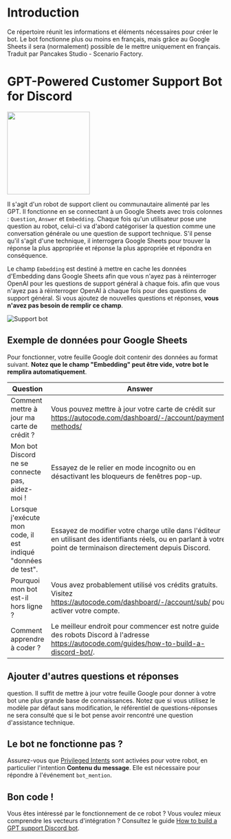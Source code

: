 # Introduction
Ce répertoire réunit les informations et éléments nécessaires pour créer le bot.
Le bot fonctionne plus ou moins en français, mais grâce au Google Sheets il sera (normalement) possible de le mettre uniquement en français.
Traduit par Pancakes Studio - Scenario Factory.

# GPT-Powered Customer Support Bot for Discord
[<img src="https://open.autocode.com/static/images/open.svg?" width="192">](https://open.autocode.com/)

Il s'agit d'un robot de support client ou communautaire alimenté par les GPT. Il fonctionne en se connectant
à un Google Sheets avec trois colonnes : `Question`, `Answer` et `Embedding`.
Chaque fois qu'un utilisateur pose une question au robot, celui-ci va d'abord catégoriser la
question comme une conversation générale ou une question de support technique. S'il pense qu'il s'agit d'une
technique, il interrogera Google Sheets pour trouver la réponse la plus appropriée et
réponse la plus appropriée et répondra en conséquence.

Le champ `Embedding` est destiné à mettre en cache les données d'Embedding dans Google Sheets afin que vous n'ayez pas à réinterroger OpenAI pour les questions de support général à chaque fois.
afin que vous n'ayez pas à réinterroger OpenAI à chaque fois pour des questions de support général. Si vous
ajoutez de nouvelles questions et réponses, **vous n'avez pas besoin de remplir ce champ**.

![Support bot](/readme/gallery/1-bot-example.png)

## Exemple de données pour Google Sheets

Pour fonctionner, votre feuille Google doit contenir des données au format suivant. **Notez que
le champ "Embedding" peut être vide, votre bot le remplira automatiquement**.

| Question | Answer | Embedding |
| --- | --- | --- |
| Comment mettre à jour ma carte de crédit ? | Vous pouvez mettre à jour votre carte de crédit sur https://autocode.com/dashboard/-/account/payment-methods/ | |
| Mon bot Discord ne se connecte pas, aidez-moi ! | Essayez de le relier en mode incognito ou en désactivant les bloqueurs de fenêtres pop-up. | |
| Lorsque j'exécute mon code, il est indiqué "données de test". | Essayez de modifier votre charge utile dans l'éditeur en utilisant des identifiants réels, ou en parlant à votre point de terminaison directement depuis Discord. | |
| Pourquoi mon bot est-il hors ligne ? | Vous avez probablement utilisé vos crédits gratuits. Visitez https://autocode.com/dashboard/-/account/sub/ pour activer votre compte. | |
| Comment apprendre à coder ? | Le meilleur endroit pour commencer est notre guide des robots Discord à l'adresse https://autocode.com/guides/how-to-build-a-discord-bot/. | | |

## Ajouter d'autres questions et réponses

question. Il suffit de mettre à jour votre feuille Google pour donner à votre bot une plus grande base de connaissances.
Notez que si vous utilisez le modèle par défaut sans modification, le référentiel de questions-réponses
ne sera consulté que si le bot pense avoir rencontré une question d'assistance technique.

## Le bot ne fonctionne pas ?

Assurez-vous que [Privileged Intents](https://autocode.com/discord/threads/what-are-discord-privileged-intents-and-how-do-i-enable-them-tutorial-0c3f9977/)
sont activées pour votre robot, en particulier l'intention **Contenu du message**.
Elle est nécessaire pour répondre à l'événement `bot_mention`.

## Bon code !

Vous êtes intéressé par le fonctionnement de ce robot ? Vous voulez mieux comprendre les vecteurs d'intégration ?
Consultez le guide [How to build a GPT support Discord bot](http://autocode.com/guides/how-to-build-a-gpt-support-discord-bot/).
